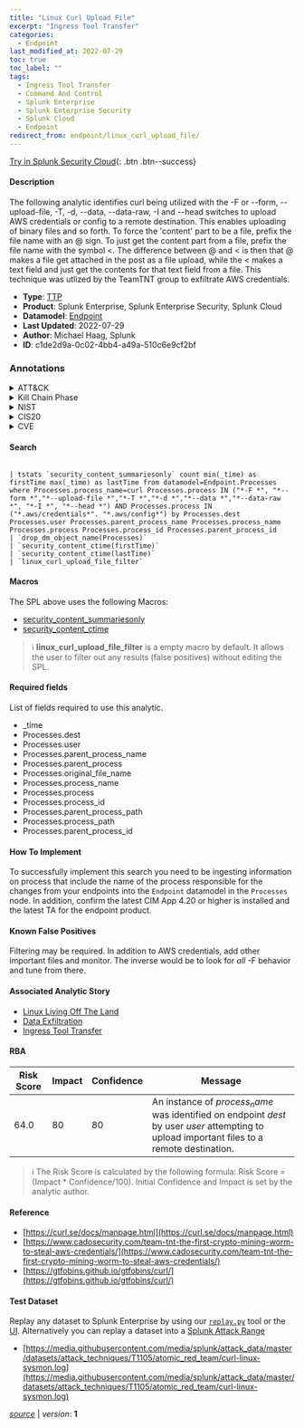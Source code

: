 ```yaml
---
title: "Linux Curl Upload File"
excerpt: "Ingress Tool Transfer"
categories:
  - Endpoint
last_modified_at: 2022-07-29
toc: true
toc_label: ""
tags:
  - Ingress Tool Transfer
  - Command And Control
  - Splunk Enterprise
  - Splunk Enterprise Security
  - Splunk Cloud
  - Endpoint
redirect_from: endpoint/linux_curl_upload_file/
---
```




[Try in Splunk Security Cloud](https://www.splunk.com/en_us/cyber-security.html){: .btn .btn--success}

#### Description

The following analytic identifies curl being utilized with the -F or --form, --upload-file, -T, -d, --data, --data-raw, -I and --head switches to upload AWS credentials or config to a remote destination. This enables uploading of binary files and so forth. To force the &#39;content&#39; part to be a file, prefix the file name with an @ sign. To just get the content part from a file, prefix the file name with the symbol &lt;. The difference between @ and &lt; is then that @ makes a file get attached in the post as a file upload, while the &lt; makes a text field and just get the contents for that text field from a file. This technique was utlized by the TeamTNT group to exfiltrate AWS credentials.

- **Type**: [TTP](https://github.com/splunk/security_content/wiki/Detection-Analytic-Types)
- **Product**: Splunk Enterprise, Splunk Enterprise Security, Splunk Cloud
- **Datamodel**: [Endpoint](https://docs.splunk.com/Documentation/CIM/latest/User/Endpoint)
- **Last Updated**: 2022-07-29
- **Author**: Michael Haag, Splunk
- **ID**: c1de2d9a-0c02-4bb4-a49a-510c6e9cf2bf

### Annotations
<details>
  <summary>ATT&CK</summary>

<div markdown="1">

#### [ATT&CK](https://attack.mitre.org/)

| ID          | Technique   | Tactic         |
| ----------- | ----------- |--------------- |
| [T1105](https://attack.mitre.org/techniques/T1105/) | Ingress Tool Transfer | Command And Control |

</div>
</details>


<details>
  <summary>Kill Chain Phase</summary>

<div markdown="1">

* Actions on Objectives


</div>
</details>


<details>
  <summary>NIST</summary>

<div markdown="1">

* DE.CM



</div>
</details>

<details>
  <summary>CIS20</summary>

<div markdown="1">

* CIS 3
* CIS 5
* CIS 16



</div>
</details>

<details>
  <summary>CVE</summary>

<div markdown="1">


</div>
</details>


#### Search

```

| tstats `security_content_summariesonly` count min(_time) as firstTime max(_time) as lastTime from datamodel=Endpoint.Processes where Processes.process_name=curl Processes.process IN ("*-F *", "*--form *","*--upload-file *","*-T *","*-d *","*--data *","*--data-raw *", "*-I *", "*--head *") AND Processes.process IN ("*.aws/credentials*". "*.aws/config*") by Processes.dest Processes.user Processes.parent_process_name Processes.process_name Processes.process Processes.process_id Processes.parent_process_id 
| `drop_dm_object_name(Processes)` 
| `security_content_ctime(firstTime)` 
| `security_content_ctime(lastTime)` 
| `linux_curl_upload_file_filter`
```

#### Macros
The SPL above uses the following Macros:
* [security_content_summariesonly](https://github.com/splunk/security_content/blob/develop/macros/security_content_summariesonly.yml)
* [security_content_ctime](https://github.com/splunk/security_content/blob/develop/macros/security_content_ctime.yml)

> :information_source:
> **linux_curl_upload_file_filter** is a empty macro by default. It allows the user to filter out any results (false positives) without editing the SPL.



#### Required fields
List of fields required to use this analytic.
* _time
* Processes.dest
* Processes.user
* Processes.parent_process_name
* Processes.parent_process
* Processes.original_file_name
* Processes.process_name
* Processes.process
* Processes.process_id
* Processes.parent_process_path
* Processes.process_path
* Processes.parent_process_id



#### How To Implement
To successfully implement this search you need to be ingesting information on process that include the name of the process responsible for the changes from your endpoints into the `Endpoint` datamodel in the `Processes` node. In addition, confirm the latest CIM App 4.20 or higher is installed and the latest TA for the endpoint product.
#### Known False Positives
Filtering may be required. In addition to AWS credentials, add other important files and monitor. The inverse would be to look for _all_ -F behavior and tune from there.

#### Associated Analytic Story
* [Linux Living Off The Land](/stories/linux_living_off_the_land)
* [Data Exfiltration](/stories/data_exfiltration)
* [Ingress Tool Transfer](/stories/ingress_tool_transfer)




#### RBA

| Risk Score  | Impact      | Confidence   | Message      |
| ----------- | ----------- |--------------|--------------|
| 64.0 | 80 | 80 | An instance of $process_name$ was identified on endpoint $dest$ by user $user$ attempting to upload important files to a remote destination. |


> :information_source:
> The Risk Score is calculated by the following formula: Risk Score = (Impact * Confidence/100). Initial Confidence and Impact is set by the analytic author.


#### Reference

* [https://curl.se/docs/manpage.html](https://curl.se/docs/manpage.html)
* [https://www.cadosecurity.com/team-tnt-the-first-crypto-mining-worm-to-steal-aws-credentials/](https://www.cadosecurity.com/team-tnt-the-first-crypto-mining-worm-to-steal-aws-credentials/)
* [https://gtfobins.github.io/gtfobins/curl/](https://gtfobins.github.io/gtfobins/curl/)



#### Test Dataset
Replay any dataset to Splunk Enterprise by using our [`replay.py`](https://github.com/splunk/attack_data#using-replaypy) tool or the [UI](https://github.com/splunk/attack_data#using-ui).
Alternatively you can replay a dataset into a [Splunk Attack Range](https://github.com/splunk/attack_range#replay-dumps-into-attack-range-splunk-server)

* [https://media.githubusercontent.com/media/splunk/attack_data/master/datasets/attack_techniques/T1105/atomic_red_team/curl-linux-sysmon.log](https://media.githubusercontent.com/media/splunk/attack_data/master/datasets/attack_techniques/T1105/atomic_red_team/curl-linux-sysmon.log)



[*source*](https://github.com/splunk/security_content/tree/develop/detections/endpoint/linux_curl_upload_file.yml) \| *version*: **1**